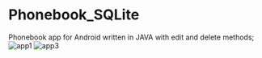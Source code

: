 # Phonebook_SQLite
Phonebook app for Android written in JAVA with edit and delete methods;
![app1](https://user-images.githubusercontent.com/75099333/160023843-7a537281-5da6-4ac3-8d6b-71ea2196ef99.jpg)
![app3](https://user-images.githubusercontent.com/75099333/160023845-bef96e27-f3f3-4217-9d26-bbac5f778072.jpg)

